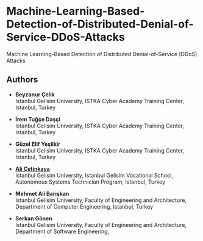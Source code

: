# Machine-Learning-Based-Detection-of-Distributed-Denial-of-Service-DDoS-Attacks

Machine Learning-Based Detection of Distributed Denial-of-Service (DDoS) Attacks

## Authors

- **Beyzanur Çelik**     
Istanbul Gelisim University, ISTKA Cyber ​​Academy Training Center, Istanbul, Turkey 

- **İrem Tuğçe Daşçi**     
Istanbul Gelisim University, ISTKA Cyber ​​Academy Training Center, Istanbul, Turkey 

- **Güzel Elif Yeşilkir**     
Istanbul Gelisim University, ISTKA Cyber ​​Academy Training Center, Istanbul, Turkey

- **[Ali Çetinkaya](https://scholar.google.com.tr/citations?user=XSEW-NcAAAAJ)**     
Istanbul Gelisim University, Istanbul Gelisim Vocational School, Autonomous Systems Technician Program, Istanbul, Turkey

- **Mehmet Ali Barışkan**     
Istanbul Gelisim University, Faculty of Engineering and Architecture, Department of Computer Engineering, Istanbul, Turkey

- **Serkan Gönen**     
Istanbul Gelisim University, Faculty of Engineering and Architecture, Department of Software Engineering, 
